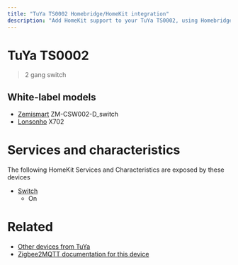 ```yaml
---
title: "TuYa TS0002 Homebridge/HomeKit integration"
description: "Add HomeKit support to your TuYa TS0002, using Homebridge, Zigbee2MQTT and homebridge-z2m."
---
```

<!---
This file has been GENERATED using src/docgen/docgen.ts
DO NOT EDIT THIS FILE MANUALLY!
-->
# TuYa TS0002
> 2 gang switch


## White-label models
* [Zemismart](../index.md#zemismart) ZM-CSW002-D_switch
* [Lonsonho](../index.md#lonsonho) X702

# Services and characteristics
The following HomeKit Services and Characteristics are exposed by
these devices

* [Switch](../../switch.md)
  * On


# Related
* [Other devices from TuYa](../index.md#tuya)
* [Zigbee2MQTT documentation for this device](https://www.zigbee2mqtt.io/devices/TS0002.html)